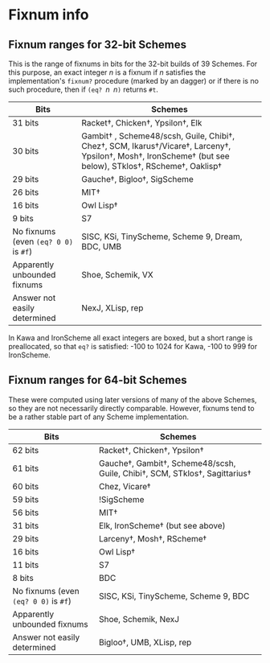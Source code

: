 # Fixnum info

## Fixnum ranges for 32-bit Schemes

This is the range of fixnums in bits for the 32-bit builds of 39 Schemes.
For this purpose, an exact integer *n* is a fixnum if *n* satisfies
the implementation's `fixnum?` procedure (marked by an dagger)
or if there is no such procedure, then if `(eq? `*n*` `*n*`)` returns `#t`.

|Bits|Schemes|
|---|---|
|31 bits|Racket†, Chicken†, Ypsilon†, Elk|
|30 bits|Gambit† , Scheme48/scsh, Guile, Chibi†, Chez†, SCM, Ikarus†/Vicare†, Larceny†, Ypsilon†, Mosh†, IronScheme† (but see below), STklos†, RScheme†, Oaklisp†|
|29 bits|Gauche†, Bigloo†, SigScheme|
|26 bits|MIT†|
|16 bits|Owl Lisp†|
|9 bits|S7|
|No fixnums (even `(eq? 0 0)` is `#f`)|SISC, KSi, TinyScheme, Scheme 9, Dream, BDC, UMB|
|Apparently unbounded fixnums|Shoe, Schemik, VX|
|Answer not easily determined|NexJ, XLisp, rep|

In Kawa and IronScheme all exact integers are boxed, but a short range is preallocated, so that `eq?` is satisfied: -100 to 1024 for Kawa, -100 to 999 for IronScheme.

## Fixnum ranges for 64-bit Schemes

These were computed using later versions of many of the above Schemes, so they are not necessarily directly comparable.
However, fixnums tend to be a rather stable part of any Scheme implementation.

|Bits|Schemes|
|---|---|
|62 bits|Racket†, Chicken†, Ypsilon†|
|61 bits|Gauche†, Gambit†, Scheme48/scsh, Guile, Chibi†, SCM, STklos†, Sagittarius†|
|60 bits|Chez, Vicare†|
|59 bits|!SigScheme|
|56 bits|MIT†|
|31 bits|Elk, IronScheme† (but see above)|
|29 bits|Larceny†, Mosh†, RScheme†|
|16 bits|Owl Lisp†|
|11 bits|S7|
|8 bits|BDC|
|No fixnums (even `(eq? 0 0)` is `#f`)|SISC, KSi, TinyScheme, Scheme 9, BDC|
|Apparently unbounded fixnums|Shoe, Schemik, NexJ|
|Answer not easily determined|Bigloo†, UMB, XLisp, rep|

